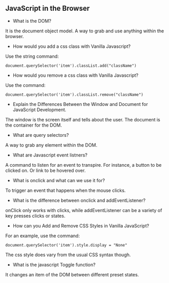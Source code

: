 ## JavaScript in the Browser
- What is the DOM?

It is the document object model. A way to grab and use anything within the browser.

- How would you add a css class with Vanilla Javascript?

Use the string command:

```JS
document.querySelector('item').classList.add("className")
```

- How would you remove a css class with Vanilla Javascript?

Use the command:
```JS
document.querySelector('item').classList.remove("className")
```

- Explain the Differences Between the Window and Document for JavaScript Development.

The window is the screen itself and tells about the user. The document is the container for the DOM.

- What are query selectors?

A way to grab any element within the DOM.

- What are Javascript event listners?

A command to listen for an event to transpire. For instance, a button to be clicked on. Or link to be hovered over.

- What is onclick and what can we use it for?

To trigger an event that happens when the mouse clicks.

- What is the difference between onclick and addEventListener?

onClick only works with clicks, while addEventListener can be a variety of key presses clicks or states.

- How can you Add and Remove CSS Styles in Vanilla JavaScript?

For an example, use the command: 
```JS
document.querySelector('item').style.display = "None"
```
The css style does vary from the usual CSS syntax though.

- What is the javascript Toggle function?

It changes an item of the DOM between different preset states.